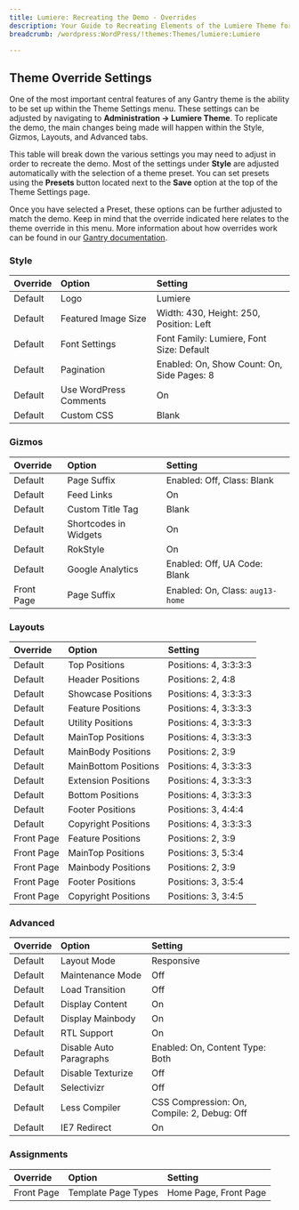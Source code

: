 ```yaml
---
title: Lumiere: Recreating the Demo - Overrides
description: Your Guide to Recreating Elements of the Lumiere Theme for WordPress
breadcrumb: /wordpress:WordPress/!themes:Themes/lumiere:Lumiere

---
```


Theme Override Settings
-----

One of the most important central features of any Gantry theme is the ability to be set up within the Theme Settings menu. These settings can be adjusted by navigating to **Administration -> Lumiere Theme**. To replicate the demo, the main changes being made will happen within the Style, Gizmos, Layouts, and Advanced tabs. 

This table will break down the various settings you may need to adjust in order to recreate the demo. Most of the settings under **Style** are adjusted automatically with the selection of a theme preset. You can set presets using the **Presets** button located next to the **Save** option at the top of the Theme Settings page.

Once you have selected a Preset, these options can be further adjusted to match the demo. Keep in mind that the override indicated here relates to the theme override in this menu. More information about how overrides work can be found in our [Gantry documentation][override].

### Style
| Override | Option                 | Setting                                    |  
| :------- | :--------------------- | :----------------------------------------- |  
| Default  | Logo                   | Lumiere                                  |  
| Default  | Featured Image Size    | Width: 430, Height: 250, Position: Left    |  
| Default  | Font Settings          | Font Family: Lumiere, Font Size: Default |  
| Default  | Pagination             | Enabled: On, Show Count: On, Side Pages: 8 |  
| Default  | Use WordPress Comments | On                                         |  
| Default  | Custom CSS             | Blank                                      |  

### Gizmos
| Override   | Option                | Setting                          |  
| :--------- | :-------------------- | :------------------------------- |  
| Default    | Page Suffix           | Enabled: Off, Class: Blank       |  
| Default    | Feed Links            | On                               |  
| Default    | Custom Title Tag      | Blank                            |  
| Default    | Shortcodes in Widgets | On                               |  
| Default    | RokStyle              | On                               |  
| Default    | Google Analytics      | Enabled: Off, UA Code: Blank     |  
| Front Page | Page Suffix           | Enabled: On, Class: `aug13-home` |  

### Layouts
| Override   | Option               | Setting               |  
| :--------- | :------------------- | :-------------------- |  
| Default    | Top Positions        | Positions: 4, 3:3:3:3 |  
| Default    | Header Positions     | Positions: 2, 4:8     |  
| Default    | Showcase Positions   | Positions: 4, 3:3:3:3 |  
| Default    | Feature Positions    | Positions: 4, 3:3:3:3 |  
| Default    | Utility Positions    | Positions: 4, 3:3:3:3 |  
| Default    | MainTop Positions    | Positions: 4, 3:3:3:3 |  
| Default    | MainBody Positions   | Positions: 2, 3:9     |  
| Default    | MainBottom Positions | Positions: 4, 3:3:3:3 |  
| Default    | Extension Positions  | Positions: 4, 3:3:3:3 |  
| Default    | Bottom Positions     | Positions: 4, 3:3:3:3 |  
| Default    | Footer Positions     | Positions: 3, 4:4:4   |  
| Default    | Copyright Positions  | Positions: 4, 3:3:3:3 |  
| Front Page | Feature Positions    | Positions: 2, 3:9     |  
| Front Page | MainTop Positions    | Positions: 3, 5:3:4   |  
| Front Page | Mainbody Positions   | Positions: 2, 3:9     |  
| Front Page | Footer Positions     | Positions: 3, 3:5:4   |  
| Front Page | Copyright Positions  | Positions: 3, 3:4:5   |  

### Advanced
| Override | Option                  | Setting                                     |  
| :------- | :---------------------- | :------------------------------------------ |  
| Default  | Layout Mode             | Responsive                                  |  
| Default  | Maintenance Mode        | Off                                         |  
| Default  | Load Transition         | Off                                         |  
| Default  | Display Content         | On                                          |  
| Default  | Display Mainbody        | On                                          |  
| Default  | RTL Support             | On                                          |  
| Default  | Disable Auto Paragraphs | Enabled: On, Content Type: Both             |  
| Default  | Disable Texturize       | Off                                         |  
| Default  | Selectivizr             | Off                                         |  
| Default  | Less Compiler           | CSS Compression: On, Compile: 2, Debug: Off |  
| Default  | IE7 Redirect            | On                                          |  

### Assignments
| Override   | Option              | Setting               |  
| :--------- | :------------------ | :-------------------- |  
| Front Page | Template Page Types | Home Page, Front Page |    

[menu]: ../../start/menu.md
[override]: http://gantry-framework.org/documentation/wordpress/configure/